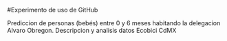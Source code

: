 #Experimento de uso de GitHub 

Prediccion de personas (bebés) entre 0 y 6 meses habitando la delegacion Alvaro Obregon.
Descripcion y analisis datos Ecobici CdMX
